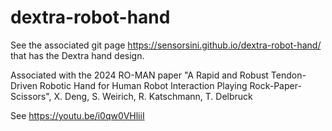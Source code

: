 # dextra-robot-hand

See the associated git page https://sensorsini.github.io/dextra-robot-hand/ that has the Dextra hand design.

Associated with the 2024 RO-MAN paper "A Rapid and Robust Tendon-Driven Robotic Hand for Human Robot Interaction Playing Rock-Paper-Scissors", X. Deng, S. Weirich, R. Katschmann, T. Delbruck

See https://youtu.be/i0qw0VHliiI

